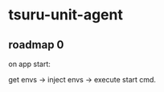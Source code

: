 tsuru-unit-agent
================

roadmap 0
---------

on app start:

get envs -> inject envs -> execute start cmd.
